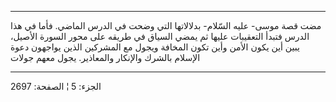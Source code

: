 ------------------------------------------------------------------------

مضت قصة موسى- عليه السّلام- بدلالاتها التي وضحت في الدرس الماضي. فأما في
هذا الدرس فتبدأ التعقيبات عليها ثم يمضي السياق في طريقه على محور السورة
الأصيل، يبين أين يكون الأمن وأين تكون المخافة ويجول مع المشركين الذين
يواجهون دعوة الإسلام بالشرك والإنكار والمعاذير. يجول معهم جولات

------------------------------------------------------------------------

الجزء: 5 ¦ الصفحة: 2697
